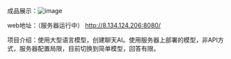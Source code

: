 成品展示：![image](https://github.com/user-attachments/assets/40a4dbe2-1ce6-4c8b-8d75-e8aacad9f6fa)

web地址：（服务器运行中） http://8.134.124.206:8080/

项目介绍：使用大型语言模型，创建聊天AI。使用服务器上部署的模型，非API方式，服务器配置局限，目前切换到简单模型，回答有限。
